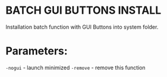 # BATCH GUI BUTTONS INSTALL
Installation batch function with GUI Buttons into system folder.

# Parameters:
`-nogui` - launch minimized
`-remove` - remove this function
